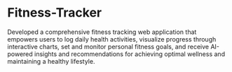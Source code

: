 # Fitness-Tracker
Developed a comprehensive fitness tracking web application that empowers users to log daily health activities, visualize progress through interactive charts, set and monitor personal fitness goals, and receive AI-powered insights and recommendations for achieving optimal wellness and maintaining a healthy lifestyle.
